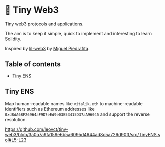 # 🦄 Tiny Web3

Tiny web3 protocols and applications.

The aim is to keep it simple, quick to implement and interesting to learn Solidity.

Inspired by [lil-web3](https://github.com/m1guelpf/lil-web3) by [Miguel Piedrafita](https://twitter.com/m1guelpf).

## Table of contents

- [Tiny ENS](#tiny-ens)

## Tiny ENS

Map human-readable names like `vitalik.eth` to machine-readable identifiers such as Ethereum addresses like `0xd8dA6BF26964aF9D7eEd9e03E53415D37aA96045` and support the reverse resolution.

https://github.com/leovct/tiny-web3/blob/3a0a7a9fa159e6b5a6095d4644ad8c5a726d90ff/src/TinyENS.sol#L5-L23
